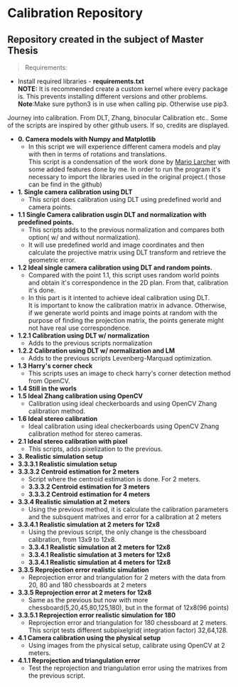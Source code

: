 # Calibration Repository
## Repository created in the subject of Master Thesis

> Requirements:
  - Install required libraries - **requirements.txt**\
  **NOTE:** It is recommended create a custom kernel where every package is. This prevents installing different versions and other problems.
**Note**:Make sure python3 is in use when calling pip. Otherwise use pip3.

Journey into calibration. From DLT, Zhang, binocular Calibration etc.. Some of the scripts are inspired by other github users. If so, credits are displayed.
- **0. Camera models with Numpy and Matplotlib**
  - In this script we will experience different camera models and play with then in terms of rotations and translations.\
    This script is a condensation of the work done by [Mario Larcher](https://github.com/mnslarcher/camera-models) with some added features done by me.
    In order to run the program it's necessary to import the libraries used in the original project.( those can be find in the github)
- **1. Single camera calibration using DLT**
  - This script does calibration using DLT using predefined world and camera points.
- **1.1 Single Camera calibration usgin DLT and normalization with predefined points.**
  - This scripts adds to the previous normalization and compares both option( w/ and without normalization).
  - It will use predefined world and image coordinates and then calculate the projective matrix using DLT transform and retrieve the geometric error.
- **1.2 Ideal single camera calibration using DLT and random points.**
  - Compared with the point 1.1, this script uses random world points and obtain it's correspondence in the 2D plan. From that, calibration it's done.
  - In this part is it intented to achieve ideal calibration using DLT.\
    It is important to know the calibration matrix in advance. Otherwise, if we generate world points and image points at random with the purpose of finding the projection matrix, the points generate might not have real use correspondence.
- **1.2.1 Calibration using DLT w/ normalization**
  -  Adds to the previous scripts normalization
- **1.2.2 Calibration using DLT w/ normalization and LM**
  - Adds to the previous scripts Levenberg-Marquad optimization.
- **1.3 Harry's corner check**
  - This scripts uses an image to check harry's corner detection method from OpenCV.
- **1.4 Still in the worls**
- **1.5 Ideal Zhang calibration using OpenCV**
  - Calibration using ideal checkerboards and using OpenCV Zhang calibration method.
- **1.6 Ideal stereo calibration**
  - Ideal calibration using ideal checkerboards using OpenCV Zhang calibration method for stereo cameras.
- **2.1 Ideal stereo calibration with pixel**
   - This scripts, adds pixelization to the previous.
- **3. Realistic simulation setup**
- **3.3.3.1 Realistic simulation setup**
- **3.3.3.2 Centroid estimation for 2 meters**
  - Script where the centroid estimation is done. For 2 meters.
  - **3.3.3.2 Centroid estimation for 3 meters**
  - **3.3.3.2 Centroid estimation for 4 meters**
- **3.3.4 Realistic simulation at 2 meters**
  - Using the previous method, it is calculate the calibration parameters and the subsquent matrixes and error for a calibration at 2 meters
- **3.3.4.1 Realistic simulation at 2 meters for 12x8**
  - Using the previous script, the only change is the chessboard calibration, from 13x9 to 12x8.
  - **3.3.4.1 Realistic simulation at 2 meters for 12x8**
  - **3.3.4.1 Realistic simulation at 3 meters for 12x8**
  - **3.3.4.1 Realistic simulation at 4 meters for 12x8**
- **3.3.5 Reprojection error realistic simulation**
  - Reprojection error and triangulation for 2 meters with the data from 20, 80 and 180 chessboards at 2 meters
- **3.3.5 Reprojection error at 2 meters for 12x8**
  - Same as the previous but now with more chessboard(5,20,45,80,125,180), but in the format of 12x8(96 points)
- **3.3.5.1 Reprojection error realistic simulation for 180**
  - Reprojection error and triangulation for 180 chessboard at 2 meters. This script tests different subpixelgrid( integration factor) 32,64,128.
- **4.1 Camera calibration using the physical setup**
  - Using images from the physical setup, calibrate using OpenCV at 2 meters.
- **4.1.1 Reprojection and triangulation error**
  - Test the reprojection and triangulation error using the matrixes from the previous script.
